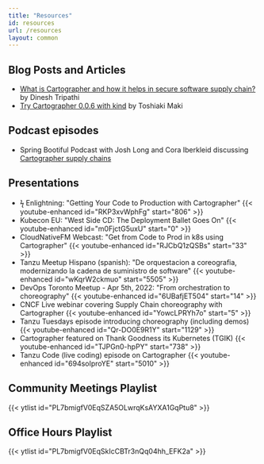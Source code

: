 ```yaml
---
title: "Resources"
id: resources
url: /resources
layout: common
---
```


## Blog Posts and Articles

- [What is Cartographer and how it helps in secure software supply chain?](https://mappslearning.com/2021/10/10/what-is-cartographer-and-how-it-helps-in-secure-software-supply-chain-quick-introduction/)
  by Dinesh Tripathi
- [Try Cartographer 0.0.6 with kind](https://ik.am/entries/668) by Toshiaki Maki

## Podcast episodes

- Spring Bootiful Podcast with Josh Long and Cora Iberkleid discussing
  [Cartographer supply chains](https://spring.io/blog/2022/06/09/a-bootiful-podcast-kubernetes-legend-and-friend-cora-iberkleid-on-tanzu-cartographer-and-more)

## Presentations

- ϟ Enlightning: "Getting Your Code to Production with Cartographer"
  {{< youtube-enhanced id="RKP3xvWphFg" start="806" >}}
- Kubecon EU: "West Side CD: The Deployment Ballet Goes On" {{< youtube-enhanced id="m0FjctG5uxU" start="0" >}}
- CloudNativeFM Webcast: "Get from Code to Prod in k8s using Cartographer"
  {{< youtube-enhanced id="RJCbQ1zQSBs" start="33" >}}
- Tanzu Meetup Hispano (spanish): "De orquestacion a coreografia, modernizando la cadena de suministro de software"
  {{< youtube-enhanced id="wKqrW2ckmuo" start="5505" >}}
- DevOps Toronto Meetup - Apr 5th, 2022: "From orchestration to choreography"
  {{< youtube-enhanced id="6UBafjET504" start="14" >}}
- CNCF Live webinar covering Supply Chain choreography with Cartographer
  {{< youtube-enhanced id="YowcLPRYh7o" start="5" >}}
- Tanzu Tuesdays episode introducing choreography (including demos)
  {{< youtube-enhanced id="Qr-DO0E9R1Y" start="1129" >}}
- Cartographer featured on Thank Goodness its Kubernetes (TGIK) {{< youtube-enhanced id="TJPGn0-hpPY" start="738" >}}
- Tanzu Code (live coding) episode on Cartographer {{< youtube-enhanced id="694soIproYE" start="5010" >}}

## Community Meetings Playlist

{{< ytlist id="PL7bmigfV0EqSZA5OLwrqKsAYXA1GqPtu8" >}}

## Office Hours Playlist

{{< ytlist id="PL7bmigfV0EqSkIcCBTr3nQq04hh_EFK2a" >}}
